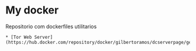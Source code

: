 # My docker

  Repositorio com dockerfiles utilitarios
 
    * [Tor Web Server](https://hub.docker.com/repository/docker/gilbertoramos/dcserverpage/general)